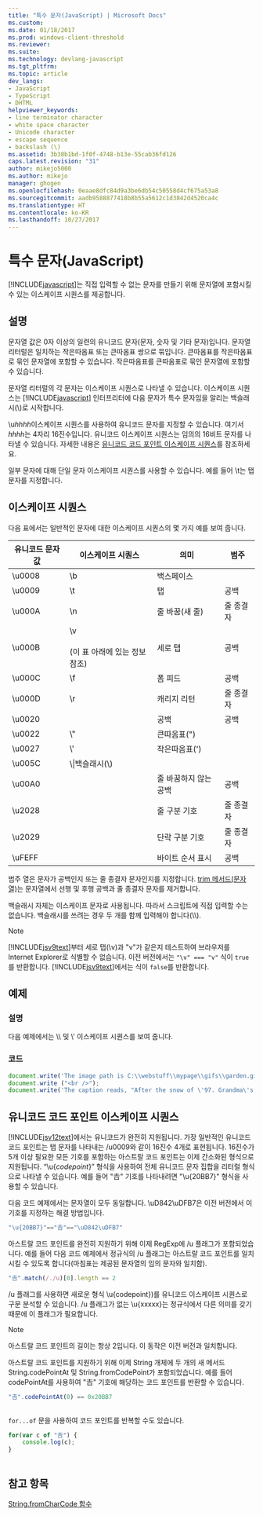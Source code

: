 ```yaml
---
title: "특수 문자(JavaScript) | Microsoft Docs"
ms.custom: 
ms.date: 01/18/2017
ms.prod: windows-client-threshold
ms.reviewer: 
ms.suite: 
ms.technology: devlang-javascript
ms.tgt_pltfrm: 
ms.topic: article
dev_langs:
- JavaScript
- TypeScript
- DHTML
helpviewer_keywords:
- line terminator character
- white space character
- Unicode character
- escape sequence
- backslash (\)
ms.assetid: 3b38b1bd-1f0f-4748-b13e-55cab36fd126
caps.latest.revision: "31"
author: mikejo5000
ms.author: mikejo
manager: ghogen
ms.openlocfilehash: 0eaae8dfc84d9a3be6db54c50558d4cf675a53a8
ms.sourcegitcommit: aadb9588877418b8b55a5612c1d3842d4520ca4c
ms.translationtype: HT
ms.contentlocale: ko-KR
ms.lasthandoff: 10/27/2017
---
```

# <a name="special-characters-javascript"></a>특수 문자(JavaScript)
[!INCLUDE[javascript](../../javascript/includes/javascript-md.md)]는 직접 입력할 수 없는 문자를 만들기 위해 문자열에 포함시킬 수 있는 이스케이프 시퀀스를 제공합니다.  
  
## <a name="remarks"></a>설명  
 문자열 값은 0자 이상의 일련의 유니코드 문자(문자, 숫자 및 기타 문자)입니다. 문자열 리터럴은 일치하는 작은따옴표 또는 큰따옴표 쌍으로 묶입니다. 큰따옴표를 작은따옴표로 묶인 문자열에 포함할 수 있습니다. 작은따옴표를 큰따옴표로 묶인 문자열에 포함할 수 있습니다.  
  
 문자열 리터럴의 각 문자는 이스케이프 시퀀스로 나타낼 수 있습니다. 이스케이프 시퀀스는 [!INCLUDE[javascript](../../javascript/includes/javascript-md.md)] 인터프리터에 다음 문자가 특수 문자임을 알리는 백슬래시(\\)로 시작합니다.  
  
 \u*hhhh*이스케이프 시퀀스를 사용하여 유니코드 문자를 지정할 수 있습니다. 여기서 *hhhh*는 4자리 16진수입니다. 유니코드 이스케이프 시퀀스는 임의의 16비트 문자를 나타낼 수 있습니다. 자세한 내용은 [유니코드 코드 포인트 이스케이프 시퀀스](#CodePoint)를 참조하세요.  
  
 일부 문자에 대해 단일 문자 이스케이프 시퀀스를 사용할 수 있습니다. 예를 들어 \t는 탭 문자를 지정합니다.  
  
## <a name="escape-sequences"></a>이스케이프 시퀀스  
 다음 표에서는 일반적인 문자에 대한 이스케이프 시퀀스의 몇 가지 예를 보여 줍니다.  
  
|유니코드 문자 값|이스케이프 시퀀스|의미|범주|  
|-----------------------------|---------------------|-------------|--------------|  
|\u0008|\b|백스페이스||  
|\u0009|\t|탭|공백|  
|\u000A|\n|줄 바꿈(새 줄)|줄 종결자|  
|\u000B|\v<br /><br /> (이 표 아래에 있는 정보 참조)|세로 탭|공백|  
|\u000C|\f|폼 피드|공백|  
|\u000D|\r|캐리지 리턴|줄 종결자|  
|\u0020||공백|공백|  
|\u0022|\\"|큰따옴표(")||  
|\u0027|\\'|작은따옴표(')||  
|\u005C|\\\|백슬래시(\\)||  
|\u00A0||줄 바꿈하지 않는 공백|공백|  
|\u2028||줄 구분 기호|줄 종결자|  
|\u2029||단락 구분 기호|줄 종결자|  
|\uFEFF||바이트 순서 표시|공백|  
  
 범주 열은 문자가 공백인지 또는 줄 종결자 문자인지를 지정합니다. [trim 메서드(문자열)](../../javascript/reference/trim-method-string-javascript.md)는 문자열에서 선행 및 후행 공백과 줄 종결자 문자를 제거합니다.  
  
 백슬래시 자체는 이스케이프 문자로 사용됩니다. 따라서 스크립트에 직접 입력할 수는 없습니다. 백슬래시를 쓰려는 경우 두 개를 함께 입력해야 합니다(\\\\).  
  
> [!NOTE]
>  [!INCLUDE[jsv9text](../../javascript/includes/jsv9text-md.md)]부터 세로 탭(\v)과 "v"가 같은지 테스트하여 브라우저를 Internet Explorer로 식별할 수 없습니다. 이전 버전에서는 `"\v" === "v"` 식이 `true`를 반환합니다. [!INCLUDE[jsv9text](../../javascript/includes/jsv9text-md.md)]에서는 식이 `false`를 반환합니다.  
  
## <a name="example"></a>예제  
  
### <a name="description"></a>설명  
 다음 예제에서는 \\\ 및 \\' 이스케이프 시퀀스를 보여 줍니다.  
  
### <a name="code"></a>코드  
  
```JavaScript  
document.write('The image path is C:\\webstuff\\mypage\\gifs\\garden.gif.');  
document.write ("<br />");  
document.write('The caption reads, "After the snow of \'97. Grandma\'s house is covered."');  
```  
  
<a name="CodePoint"></a>   
## <a name="unicode-code-point-escape-sequences"></a>유니코드 코드 포인트 이스케이프 시퀀스  
 [!INCLUDE[jsv12text](../../javascript/includes/jsv12text-md.md)]에서는 유니코드가 완전히 지원됩니다. 가장 일반적인 유니코드 코드 포인트는 탭 문자를 나타내는 /u0009와 같이 16진수 4개로 표현됩니다. 16진수가 5개 이상 필요한 모든 기호를 포함하는 아스트랄 코드 포인트는 이제 간소화된 형식으로 지원됩니다. “\u{*codepoint*}” 형식을 사용하여 전체 유니코드 문자 집합을 리터럴 형식으로 나타낼 수 있습니다. 예를 들어 "𠮷" 기호를 나타내려면 "\u{20BB7}" 형식을 사용할 수 있습니다.  
  
 다음 코드 예제에서는 문자열이 모두 동일합니다. \uD842\uDFB7은 이전 버전에서 이 기호를 지정하는 해결 방법입니다.  
  
```JavaScript  
"\u{20BB7}"=="𠮷"=="\uD842\uDFB7"  
```  
  
 아스트랄 코드 포인트를 완전히 지원하기 위해 이제 RegExp에 /u 플래그가 포함되었습니다. 예를 들어 다음 코드 예제에서 정규식의 /u 플래그는 아스트랄 코드 포인트를 일치시킬 수 있도록 합니다(마침표는 제공된 문자열의 임의 문자와 일치함).  
  
```JavaScript  
"𠮷".match(/./u)[0].length == 2  
```  
  
 /u 플래그를 사용하면 새로운 형식 \u{codepoint})를 유니코드 이스케이프 시퀀스로 구문 분석할 수 있습니다. /u 플래그가 없는 \u{xxxxx}는 정규식에서 다른 의미를 갖기 때문에 이 플래그가 필요합니다.  
  
> [!NOTE]
>  아스트랄 코드 포인트의 길이는 항상 2입니다. 이 동작은 이전 버전과 일치합니다.  
  
 아스트랄 코드 포인트를 지원하기 위해 이제 String 개체에 두 개의 새 메서드 String.codePointAt 및 String.fromCodePoint가 포함되었습니다. 예를 들어 codePointAt를 사용하여 "𠮷" 기호에 해당하는 코드 포인트를 반환할 수 있습니다.  
  
```JavaScript  
"𠮷".codePointAt(0) == 0x20BB7  
  
```  
  
 `for...of` 문을 사용하여 코드 포인트를 반복할 수도 있습니다.  
  
```JavaScript  
for(var c of "𠮷") {  
    console.log(c);  
}  
  
```  
  
## <a name="see-also"></a>참고 항목  
 [String.fromCharCode 함수](../../javascript/reference/string-fromcharcode-function-javascript.md)